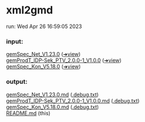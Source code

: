 # xml2gmd

run: Wed Apr 26 16:59:05 2023

### input:

[gemSpec_Net_V1.23.0](https://github.com/volkerdoerr/gmd/blob/main/input/gemSpec_Net_V1.23.0.html) ([➜view](https://htmlpreview.github.io/?https://github.com/volkerdoerr/gmd/blob/main/input/gemSpec_Net_V1.23.0.html))  
[gemProdT_IDP-Sek_PTV_2.0.0-1_V1.0.0](https://github.com/volkerdoerr/gmd/blob/main/input/gemProdT_IDP-Sek_PTV_2.0.0-1_V1.0.0.html) ([➜view](https://htmlpreview.github.io/?https://github.com/volkerdoerr/gmd/blob/main/input/gemProdT_IDP-Sek_PTV_2.0.0-1_V1.0.0.html))  
[gemSpec_Kon_V5.18.0](https://github.com/volkerdoerr/gmd/blob/main/input/gemSpec_Kon_V5.18.0.html) ([➜view](https://htmlpreview.github.io/?https://github.com/volkerdoerr/gmd/blob/main/input/gemSpec_Kon_V5.18.0.html))  

### output:

[gemSpec_Net_V1.23.0.md](https://github.com/volkerdoerr/gmd/blob/main/output/gemSpec_Net_V1.23.0.md) ([.debug.txt](https://github.com/volkerdoerr/gmd/blob/main/output/debug/gemSpec_Net_V1.23.0.debug.txt))  
[gemProdT_IDP-Sek_PTV_2.0.0-1_V1.0.0.md](https://github.com/volkerdoerr/gmd/blob/main/output/gemProdT_IDP-Sek_PTV_2.0.0-1_V1.0.0.md) ([.debug.txt](https://github.com/volkerdoerr/gmd/blob/main/output/debug/gemProdT_IDP-Sek_PTV_2.0.0-1_V1.0.0.debug.txt))  
[gemSpec_Kon_V5.18.0.md](https://github.com/volkerdoerr/gmd/blob/main/output/gemSpec_Kon_V5.18.0.md) ([.debug.txt](https://github.com/volkerdoerr/gmd/blob/main/output/debug/gemSpec_Kon_V5.18.0.debug.txt))  
[README.md](https://github.com/volkerdoerr/gmd/blob/main/README.md) (this)
